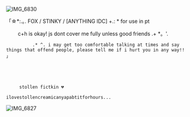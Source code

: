 ![IMG_6830](https://github.com/user-attachments/assets/41c41519-85f6-4f4c-9198-83433b03803a)





「☆*:.｡. FOX / STINKY / [ANYTHING IDC] +.: * for use in pt      





　             　c+h is okay! js dont cover me fully unless good friends .+ *。'.     




        
              .* ^. i may get too comfortable talking at times and say things that offend people, please tell me if i hurt you in any way!! 」




              
         stollen fictkin 💔 

    ilovestollencreamicanyapabtitforhours...


    
![IMG_6827](https://github.com/user-attachments/assets/58c4a752-5ac9-44c0-8e20-754ce39095e1)
